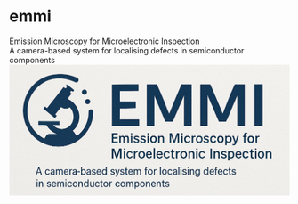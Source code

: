 # emmi
Emission Microscopy for Microelectronic Inspection  
A camera-based system for localising defects in semiconductor components  
![](logo.png)
